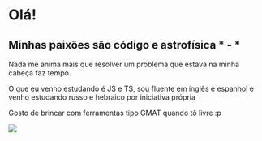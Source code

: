 # Olá!

## Minhas paixões são código e astrofísica * - *

Nada me anima mais que resolver um problema que estava na minha cabeça faz tempo.

O que eu venho estudando é JS e TS, sou fluente em inglês e espanhol e venho estudando russo e hebraico por iniciativa própria

Gosto de brincar com ferramentas tipo GMAT quando tô livre :p

<img src="https://cdn.discordapp.com/attachments/501128608132235264/1060309513753862174/strangeattractor.gif">

